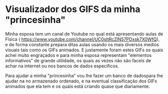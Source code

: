 # Visualizador dos GIFS da minha "princesinha"

Minha esposa tem um canal de Youtube no qual está apresentando aulas de Física (
https://www.youtube.com/channel/UC0sltRcZlN57PDxsk7X0WfQ), e de forma constante prepara ditas aulas usando os mais diversos medios visuais tais como os GIFs animados. 
E justamente foram estes GIFs os quais achei muito engraçados e para minha esposa representam "elementos informativos" de grande utilidade, os quais as vezes não são faceis de achar na internet ou nos bancos de dados especificos.

Para ajudar a minha "princesinha" vou lhe fazer um banco de dadospara lhe ajudar na no armazenado ordenado, e na eventual classificação dos GIFs animados que ela tem e os quais está criando quase que diariamente.